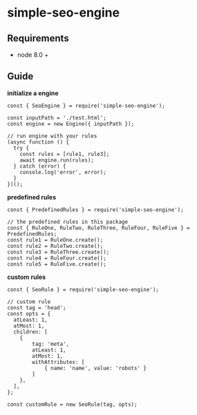 # simple-seo-engine
## Requirements

 - node 8.0 +

## Guide

**initialize a engine**

	const { SeoEngine } = require('simple-seo-engine');

	const inputPath = './test.html';
	const engine = new Engine({ inputPath });

	// run engine with your rules
	(async function () {
	  try {
	    const rules = [rule1, rule3];
	    await engine.run(rules);
	  } catch (error) {
	    console.log('error', error);
	  }
	})();


**predefined rules**

    const { PredefinedRules } = require('simple-seo-engine');

	// the predefined rules in this package
	const { RuleOne, RuleTwo, RuleThree, RuleFour, RuleFive } = PredefinedRules;
	const rule1 = RuleOne.create();
	const rule2 = RuleTwo.create();
	const rule3 = RuleThree.create();
	const rule4 = RuleFour.create();
	const rule5 = RuleFive.create();

**custom rules**
    
    const { SeoRule } = require('simple-seo-engine');

    // custom rule
	const tag = 'head';
	const opts = {
	  atLeast: 1,
	  atMost: 1,
	  children: [
	    {
		    tag: 'meta',
		    atLeast: 1,
		    atMost: 1,
		    withAttributes: [
			    { name: 'name', value: 'robots' }
			]
		},
	  ],
	};

	const customRule = new SeoRule(tag, opts);


